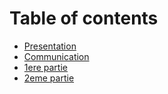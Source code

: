 # Table of contents

* [Presentation](README.md)
* [Communication](intro.md)
* [1ere partie](1ere-partie.md)
* [2eme partie](2eme-partie.md)

